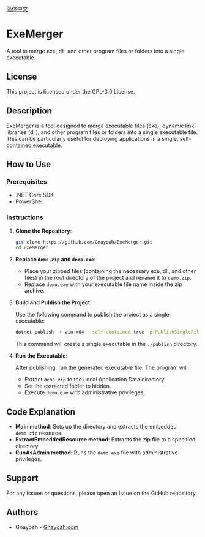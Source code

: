 [简体中文](https://github.com/Gnayoah/ExeMerger/blob/main/README_CN.md)



# ExeMerger

A tool to merge exe, dll, and other program files or folders into a single executable.

## License

This project is licensed under the GPL-3.0 License.

## Description

ExeMerger is a tool designed to merge executable files (exe), dynamic link libraries (dll), and other program files or folders into a single executable file. This can be particularly useful for deploying applications in a single, self-contained executable.

## How to Use

### Prerequisites

- .NET Core SDK
- PowerShell

### Instructions

1. **Clone the Repository**:

    ```bash
    git clone https://github.com/Gnayoah/ExeMerger.git
    cd ExeMerger
    ```

2. **Replace `demo.zip` and `demo.exe`**:

    - Place your zipped files (containing the necessary exe, dll, and other files) in the root directory of the project and rename it to `demo.zip`.
    - Replace `demo.exe` with your executable file name inside the zip archive.

3. **Build and Publish the Project**:

    Use the following command to publish the project as a single executable:

    ```bash
    dotnet publish -r win-x64 --self-contained true -p:PublishSingleFile=true -p:IncludeNativeLibrariesForSelfExtract=true -p:PublishTrimmed=true -o ./publish
    ```

    This command will create a single executable in the `./publish` directory.

4. **Run the Executable**:

    After publishing, run the generated executable file. The program will:
    - Extract `demo.zip` to the Local Application Data directory.
    - Set the extracted folder to hidden.
    - Execute `demo.exe` with administrative privileges.


## Code Explanation

- **Main method**: Sets up the directory and extracts the embedded `demo.zip` resource.
- **ExtractEmbeddedResource method**: Extracts the zip file to a specified directory.
- **RunAsAdmin method**: Runs the `demo.exe` file with administrative privileges.

## Support

For any issues or questions, please open an issue on the GitHub repository.

## Authors

- Gnayoah - [Gnayoah.com](https://gnayoah.com)
